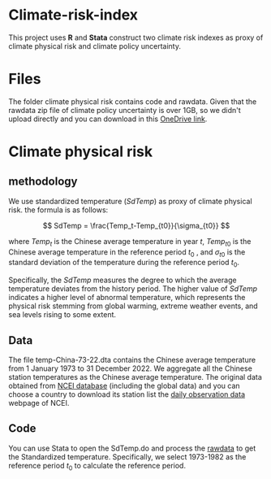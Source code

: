 # Climate-risk-index

This project uses  **R** and **Stata** construct two climate risk indexes as proxy of climate physical risk and climate policy uncertainty.

# Files

The folder climate physical risk contains code and rawdata.  Given that the rawdata zip file of climate policy uncertainty is over 1GB, so we didn't upload directly and you can download in this [OneDrive link](https://1drv.ms/u/c/75642e0591651e23/EZ_PBbjqfvdBvbQmsq-ZA-oBoDptDXclNcmDuoyniCpuNw).


# Climate physical risk

## methodology
We use standardized temperature (*SdTemp*) as proxy of climate physical risk. the formula is as follows:

$$
SdTemp = \frac{Temp_t-Temp_{t0}}{\sigma_{t0}}
$$

where $Temp_t$ is the Chinese average temperature in year *t*, $Temp_{t0}$ is the Chinese average temperature in the reference period $t_0$ ,  and $\sigma_{t0}$ is the standard deviation of the temperature during the reference period $t_0$.

Specifically, the *SdTemp* measures the degree to which the average temperature deviates from the history period. The higher value of *SdTemp* indicates a higher level of abnormal temperature, which represents the physical risk stemming from global warming, extreme weather events, and sea levels rising to some extent.

## Data

The file temp-China-73-22.dta contains the Chinese average temperature from 1 January 1973 to 31 December 2022. We aggregate all the Chinese station temperatures as the Chinese average temperature. The original data obtained from [NCEI database](https://www.ncei.noaa.gov/data/global-summary-of-the-day/access/) (including the global data) and you can choose a country to download its station list the [daily observation data](https://www.ncei.noaa.gov/maps/daily/) webpage of NCEI. 

## Code

You can use Stata to open the SdTemp.do and process the [rawdata](temp-China-73-82.dta) to get the Standardized temperature. Specifically, we select 1973-1982 as the reference period $t_0$ to calculate the reference period.
